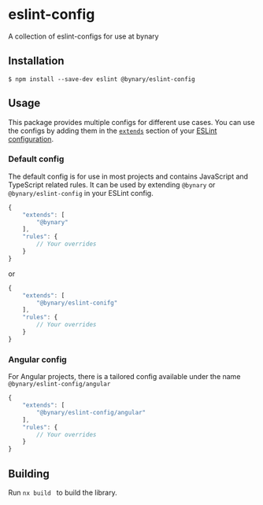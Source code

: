 # eslint-config
A collection of eslint-configs for use at bynary

## Installation
```shell
$ npm install --save-dev eslint @bynary/eslint-config
```

## Usage

This package provides multiple configs for different use cases.
You can use the configs by adding them in the [`extends`](http://eslint.org/docs/user-guide/configuring#extending-configuration-files) section of your [ESLint configuration](http://eslint.org/docs/user-guide/configuring).

### Default config

The default config is for use in most projects and contains JavaScript and TypeScript related rules. It can be used by extending `@bynary` or `@bynary/eslint-config` in your ESLint config.

```js
{
    "extends": [
        "@bynary"
    ],
    "rules": {
        // Your overrides
    }
}
```

or


```js
{
    "extends": [
        "@bynary/eslint-conifg"
    ],
    "rules": {
        // Your overrides
    }
}
```

### Angular config

For Angular projects, there is a tailored config available under the name `@bynary/eslint-config/angular`



```js
{
    "extends": [
        "@bynary/eslint-config/angular"
    ],
    "rules": {
        // Your overrides
    }
}
```

## Building

Run `nx build ` to build the library.
